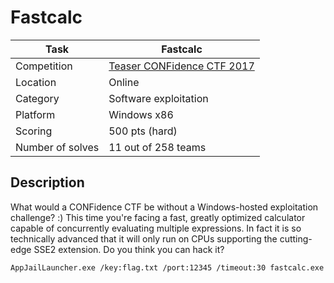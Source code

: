 # Fastcalc

| Task             | Fastcalc                   |
|------------------|----------------------------|
| Competition      | [Teaser CONFidence CTF 2017](https://ctftime.org/event/433) |
| Location				 | Online 										|
| Category         | Software exploitation      |
| Platform         | Windows x86                |
| Scoring          | 500 pts (hard) 					  |
| Number of solves | 11 out of 258 teams        |

## Description

What would a CONFidence CTF be without a Windows-hosted exploitation challenge? :) This time you're facing a fast, greatly optimized calculator capable of concurrently evaluating multiple expressions. In fact it is so technically advanced that it will only run on CPUs supporting the cutting-edge SSE2 extension. Do you think you can hack it?

```AppJailLauncher.exe /key:flag.txt /port:12345 /timeout:30 fastcalc.exe```